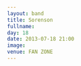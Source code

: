 ```yaml
---
layout: band
title: Sorenson
fullname: 
day: 18
date: 2013-07-18 21:00
image: 
venue: FAN ZONE
---
```



